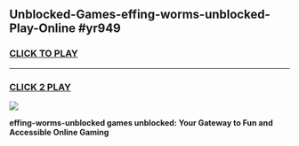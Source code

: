 
## Unblocked-Games-effing-worms-unblocked-Play-Online #yr949
<h3>
<a href="https://news.freeplayer.one?title=effing-worms-unblocked&ref=3">CLICK TO PLAY</a></h3>
<hr>

<h3>
<a href="https://news.freeplayer.one?title=effing-worms-unblocked&ref=3">CLICK 2 PLAY</a>
  
</h3>

<a href="https://news.freeplayer.one?title=effing-worms-unblocked&ref=3"><img src="https://clearcache.store/games.png"></a>


**effing-worms-unblocked games unblocked: Your Gateway to Fun and Accessible Online Gaming**
